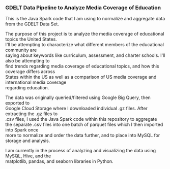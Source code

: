 ### GDELT Data Pipeline to Analyze Media Coverage of Education

This is the Java Spark code that I am using to normalize and aggregate data from the GDELT Data Set.

The purpose of this project is to analyze the media coverage of educational topics the United States.    
I'll be attempting to characterize what different members of the educational community are    
saying about keywords like curriculum, assessment, and charter schools. I'll also be attempting to  
find trends regarding media coverage of educational topics, and how this coverage differs across   
States within the US as well as a comparison of US media coverage and international media coverage    
regarding education.  

The data was originally queried/filtered using Google Big Query, then exported to   
Google Cloud Storage where I downloaded individual .gz files. After extracting the .gz files to  
.csv files, I used the Java Spark code within this repository to aggregate  
the separate .csv files into one batch of parquet files which I then imported into Spark once  
more to normalize and order the data further, and to place into MySQL for storage and analysis.  

I am currently in the process of analyzing and visualizing the data using MySQL, Hive, and the  
matplotlib, pandas, and seaborn libraries in Python. 


